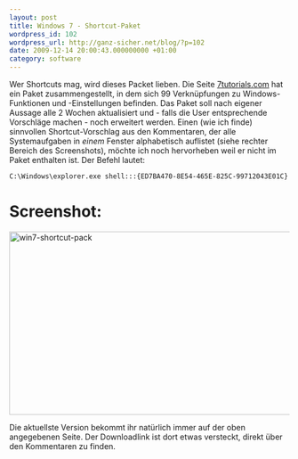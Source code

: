 ```yaml
---
layout: post
title: Windows 7 - Shortcut-Paket
wordpress_id: 102
wordpress_url: http://ganz-sicher.net/blog/?p=102
date: 2009-12-14 20:00:43.000000000 +01:00
category: software
---
```

Wer Shortcuts mag, wird dieses Packet lieben. Die Seite <a href="http://www.7tutorials.com/biggest-library-windows-7-shortcuts">7tutorials.com</a> hat ein Paket zusammengestellt, in dem sich 99 Verknüpfungen zu Windows-Funktionen und -Einstellungen befinden. Das Paket soll nach eigener Aussage alle 2 Wochen aktualisiert und - falls die User entsprechende Vorschläge machen - noch erweitert werden. Einen (wie ich finde) sinnvollen Shortcut-Vorschlag aus den Kommentaren, der alle Systemaufgaben in <em>einem</em> Fenster alphabetisch auflistet (siehe rechter Bereich des Screenshots), möchte ich noch hervorheben weil er nicht im Paket enthalten ist. Der Befehl lautet:

	C:\Windows\explorer.exe shell:::{ED7BA470-8E54-465E-825C-99712043E01C}
	

Screenshot:
==========
<a href="/wp-content/uploads/win7-shortcut-pack-1024x705.jpg" target="_blank"><img class="borderimg" title="win7-shortcut-pack" src="/wp-content/uploads/win7-shortcut-pack-1024x705.jpg" alt="win7-shortcut-pack" width="582" height="329" /></a>

Die aktuellste Version bekommt ihr natürlich immer auf der oben angegebenen Seite. Der Downloadlink ist dort etwas versteckt, direkt über den Kommentaren zu finden.
